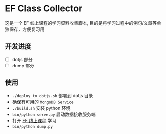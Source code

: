 # EF Class Collector

这是一个 EF 线上课程的学习资料收集脚本, 目的是将学习过程中的例句/文章等单独保存，方便复习用

## 开发进度

- [ ] dotjs 部分
- [ ] dump 部分

## 使用

- `./deploy_to_dotjs.sh` 部署到 dotjs 目录
- 确保有可用的 `MongoDB Service`
- `./build.sh` 安装 python 环境
- `bin/python serve.py` 启动数据接收服务端
- 打开 [EF 线上课程](http://ec.ef.com.cn) 学习
- `bin/python dump.py`
